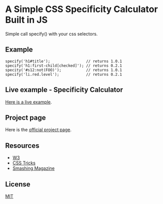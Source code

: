 # A Simple CSS Specificity Calculator Built in JS
Simple call specify() with your css selectors.

## Example
    specify('h1#title');                // returns 1.0.1
    specify('h1:first-child[checked]'); // returns 0.2.1
    specity('#s12:not(FOO)');           // returns 1.0.1
    specify('li.red.level');            // returns 0.2.1

## Live example - Specificity Calculator
[Here is a live example](http://carlsednaoui.github.io/ouispecify/example.html).

## Project page
Here is the [official project page](http://carlsednaoui.github.io/ouispecify/).

## Resources
- [W3](http://www.w3.org/TR/selectors/)
- [CSS Tricks](http://css-tricks.com/specifics-on-css-specificity/)
- [Smashing Magazine](http://coding.smashingmagazine.com/2007/07/27/css-specificity-things-you-should-know/)

## License
[MIT](http://opensource.org/licenses/MIT)